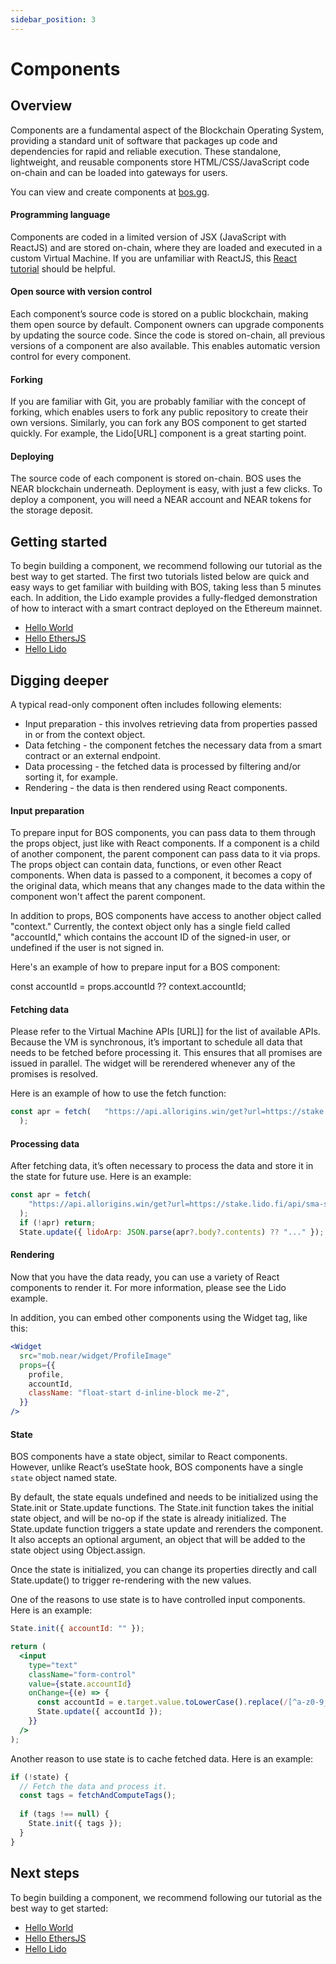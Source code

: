 ```yaml
---
sidebar_position: 3
---
```


# Components

## Overview

Components are a fundamental aspect of the Blockchain Operating System, providing a standard unit of software that packages up code and dependencies for rapid and reliable execution. These standalone, lightweight, and reusable components store HTML/CSS/JavaScript code on-chain and can be loaded into gateways for users.

You can view and create components at [bos.gg](https://bos.gg).

#### Programming language
Components are coded in a limited version of JSX (JavaScript with ReactJS) and are stored on-chain, where they are loaded and executed in a custom Virtual Machine. If you are unfamiliar with ReactJS, this [React tutorial](https://reactjs.org/tutorial/tutorial.html) should be helpful.

#### Open source with version control
Each component’s source code is stored on a public blockchain, making them open source by default. Component owners can upgrade components by updating the source code. Since the code is stored on-chain, all previous versions of a component are also available. This enables automatic version control for every component. 

#### Forking
If you are familiar with Git, you are probably familiar with the concept of forking, which enables users to fork any public repository to create their own versions. Similarly, you can fork any BOS component to get started quickly. For example, the Lido[URL] component is a great starting point.

#### Deploying
The source code of each component is stored on-chain. BOS uses the NEAR blockchain underneath. Deployment is easy, with just a few clicks. To deploy a component, you will need a NEAR account and NEAR tokens for the storage deposit. 

## Getting started

To begin building a component, we recommend following our tutorial as the best way to get started. The first two tutorials listed below are quick and easy ways to get familiar with building with BOS, taking less than 5 minutes each. In addition, the Lido example provides a fully-fledged demonstration of how to interact with a smart contract deployed on the Ethereum mainnet.

* [Hello World](Tutorials/hello-world.md)
* [Hello EthersJS](Tutorials/hello-ethersJS.md)
* [Hello Lido](Tutorials/hello-lido.md)


## Digging deeper

A typical read-only component often includes following elements:
* Input preparation - this involves retrieving data from properties passed in or from the context object.
* Data fetching - the component fetches the necessary data from a smart contract or an external endpoint.
* Data processing - the fetched data is processed by filtering and/or sorting it, for example.
* Rendering - the data is then rendered using React components.

#### Input preparation
To prepare input for BOS components, you can pass data to them through the props object, just like with React components. If a component is a child of another component, the parent component can pass data to it via props. The props object can contain data, functions, or even other React components. When data is passed to a component, it becomes a copy of the original data, which means that any changes made to the data within the component won't affect the parent component.

In addition to props, BOS components have access to another object called "context." Currently, the context object only has a single field called "accountId," which contains the account ID of the signed-in user, or undefined if the user is not signed in.

Here's an example of how to prepare input for a BOS component:

const accountId = props.accountId ?? context.accountId;

#### Fetching data

Please refer to the Virtual Machine APIs [URL]] for the list of available APIs. Because the VM is synchronous, it’s important to schedule all data that needs to be fetched before processing it. This ensures that all promises are issued in parallel. The widget will be rerendered whenever any of the promises is resolved.

Here is an example of how to use the fetch function:

```jsx
const apr = fetch(   "https://api.allorigins.win/get?url=https://stake.lido.fi/api/sma-steth-apr"
  );
```

#### Processing data
After fetching data, it’s often necessary to process the data and store it in the state for future use. Here is an example:

```jsx
const apr = fetch(
    "https://api.allorigins.win/get?url=https://stake.lido.fi/api/sma-steth-apr"
  );
  if (!apr) return;
  State.update({ lidoArp: JSON.parse(apr?.body?.contents) ?? "..." });
```

#### Rendering
Now that you have the data ready, you can use a variety of React components to render it. For more information, please see the Lido example.

In addition, you can embed other components using the Widget tag, like this:

```jsx
<Widget
  src="mob.near/widget/ProfileImage"
  props={{
    profile,
    accountId,
    className: "float-start d-inline-block me-2",
  }}
/>
```

#### State
BOS components have a state object, similar to React components. However, unlike React’s useState hook, BOS components have a single `state` object named state.

By default, the state equals undefined and needs to be initialized using the State.init or State.update functions. The State.init function takes the initial state object, and will be no-op if the state is already initialized. The State.update function triggers a state update and rerenders the component. It also accepts an optional argument, an object that will be added to the state object using Object.assign.

Once the state is initialized, you can change its properties directly and call State.update() to trigger re-rendering with the new values.

One of the reasons to use state is to have controlled input components. Here is an example:

```jsx
State.init({ accountId: "" });

return (
  <input
    type="text"
    className="form-control"
    value={state.accountId}
    onChange={(e) => {
      const accountId = e.target.value.toLowerCase().replace(/[^a-z0-9_.-]/g, "");
      State.update({ accountId });
    }}
  />
);
```

Another reason to use state is to cache fetched data. Here is an example:

```jsx
if (!state) {
  // Fetch the data and process it.
  const tags = fetchAndComputeTags();
  
  if (tags !== null) {
    State.init({ tags });
  }
}
```
## Next steps

To begin building a component, we recommend following our tutorial as the best way to get started:

* [Hello World](Tutorials/hello-world.md)
* [Hello EthersJS](Tutorials/hello-ethersJS.md)
* [Hello Lido](Tutorials/hello-lido.md)
